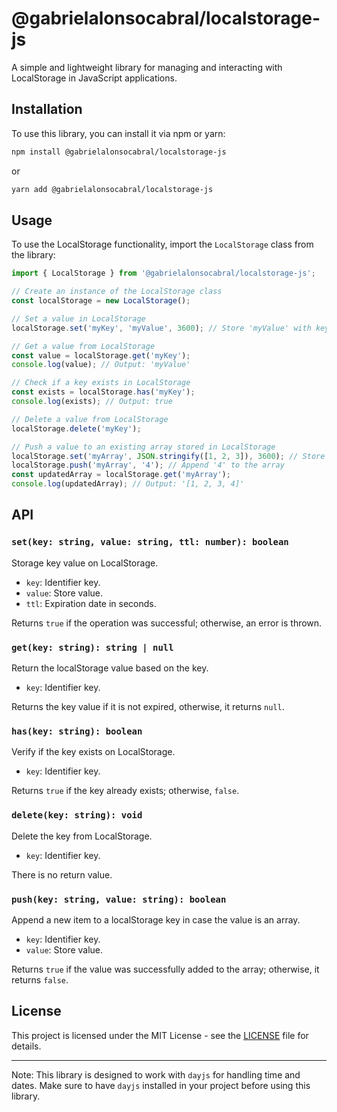 # @gabrielalonsocabral/localstorage-js

A simple and lightweight library for managing and interacting with LocalStorage in JavaScript applications.

## Installation

To use this library, you can install it via npm or yarn:

```bash
npm install @gabrielalonsocabral/localstorage-js
```

or

```bash
yarn add @gabrielalonsocabral/localstorage-js
```

## Usage

To use the LocalStorage functionality, import the `LocalStorage` class from the library:

```typescript
import { LocalStorage } from '@gabrielalonsocabral/localstorage-js';

// Create an instance of the LocalStorage class
const localStorage = new LocalStorage();

// Set a value in LocalStorage
localStorage.set('myKey', 'myValue', 3600); // Store 'myValue' with key 'myKey' for 3600 seconds (1 hour)

// Get a value from LocalStorage
const value = localStorage.get('myKey');
console.log(value); // Output: 'myValue'

// Check if a key exists in LocalStorage
const exists = localStorage.has('myKey');
console.log(exists); // Output: true

// Delete a value from LocalStorage
localStorage.delete('myKey');

// Push a value to an existing array stored in LocalStorage
localStorage.set('myArray', JSON.stringify([1, 2, 3]), 3600); // Store an array in LocalStorage
localStorage.push('myArray', '4'); // Append '4' to the array
const updatedArray = localStorage.get('myArray');
console.log(updatedArray); // Output: '[1, 2, 3, 4]'
```

## API

### `set(key: string, value: string, ttl: number): boolean`

Storage key value on LocalStorage.

- `key`: Identifier key.
- `value`: Store value.
- `ttl`: Expiration date in seconds.

Returns `true` if the operation was successful; otherwise, an error is thrown.

### `get(key: string): string | null`

Return the localStorage value based on the key.

- `key`: Identifier key.

Returns the key value if it is not expired, otherwise, it returns `null`.

### `has(key: string): boolean`

Verify if the key exists on LocalStorage.

- `key`: Identifier key.

Returns `true` if the key already exists; otherwise, `false`.

### `delete(key: string): void`

Delete the key from LocalStorage.

- `key`: Identifier key.

There is no return value.

### `push(key: string, value: string): boolean`

Append a new item to a localStorage key in case the value is an array.

- `key`: Identifier key.
- `value`: Store value.

Returns `true` if the value was successfully added to the array; otherwise, it returns `false`.

## License

This project is licensed under the MIT License - see the [LICENSE](LICENSE) file for details.

---

Note: This library is designed to work with `dayjs` for handling time and dates. Make sure to have `dayjs` installed in your project before using this library.